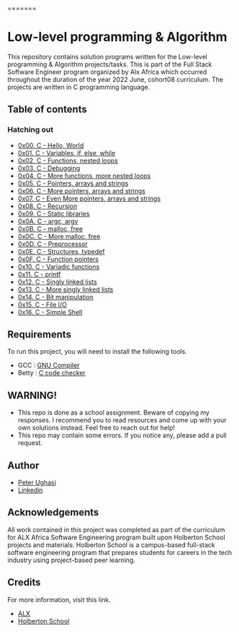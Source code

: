 =======
# Low-level programming & Algorithm

This repository contains solution programs written for the Low-level programming & Algorithm projects/tasks.
This is part of the  Full Stack Software Engineer program organized by Alx  Africa which occurred throughout the duration of the year 2022 June, cohort08 curriculum.
 The projects are written in C programming language.


## Table of contents

### Hatching out

* [0x00. C - Hello, World](https://github.com/tynist/alx-low_level_programming/tree/master/0x00-hello_world)
* [0x01. C - Variables, if, else, while](https://github.com/tynist/alx-low_level_programming/tree/master/0x01-variables_if_else_while)
* [0x02. C - Functions, nested loops](https://github.com/tynist/alx-low_level_programming/tree/master/0x02-functions_nested_loops)
* [0x03. C - Debugging](https://github.com/tynist/alx-low_level_programming/tree/master/0x03-debugging)
* [0x04. C - More functions, more nested loops](https://github.com/tynist/alx-low_level_programming/tree/master/0x04-more_functions_nested_loops)
* [0x05. C - Pointers, arrays and strings](https://github.com/tynist/alx-low_level_programming/tree/master/0x05-pointers_arrays_strings)
* [0x06. C - More pointers, arrays and strings](https://github.com/tynist/alx-low_level_programming/tree/master/0x06-pointers_arrays_strings)
* [0x07. C - Even More pointers, arrays and strings](https://github.com/tynist/alx-low_level_programming/tree/master/0x07-pointers_arrays_strings)
* [0x08. C - Recursion](https://github.com/tynist/alx-low_level_programming/tree/master/0x08-recursion) 
* [0x09. C - Static libraries](https://github.com/tynist/alx-low_level_programming/tree/master/0x09-static_libraries)
* [0x0A. C - argc, argv](https://github.com/tynist/alx-low_level_programming/tree/master/0x0A-argc_argv)
* [0x0B. C - malloc, free](https://github.com/tynist/alx-low_level_programming/tree/master/0x0B-malloc_free)
* [0x0C. C - More malloc, free](https://github.com/tynist/alx-low_level_programming/tree/master/0x0C-more_malloc_free)
* [0x0D. C - Preprocessor](https://github.com/tynist/alx-low_level_programming/tree/master/0x0D-preprocessor)
* [0x0E. C - Structures, typedef](https://github.com/tynist/alx-low_level_programming/tree/master/0x0E-structures_typedef)
* [0x0F. C - Function pointers](https://github.com/tynist/alx-low_level_programming/tree/master/0x0F-function_pointers)
* [0x10. C - Variadic functions](https://github.com/tynist/alx-low_level_programming/tree/master/0x10-variadic_functions)
* [0x11. C - printf](https://github.com/adeleke123/printf)
* [0x12. C - Singly linked lists](https://github.com/tynist/alx-low_level_programming/tree/master/0x12-singly_linked_lists)
* [0x13. C - More singly linked lists](https://github.com/tynist/alx-low_level_programming/tree/master/0x13-more_singly_linked_lists)
* [0x14. C - Bit manipulation](https://github.com/tynist/alx-low_level_programming/tree/master/0x14-bit_manipulation)
* [0x15. C - File I/O](https://github.com/tynist/alx-low_level_programming/tree/master/0x15-file_io)
* [0x16. C - Simple Shell](https://github.com/tynist/simple_shell)

## Requirements

To run this project, you will need to install the following tools.

* GCC : [GNU Compiler](https://gcc.gnu.org/)
* Betty : [C code checker](https://github.com/holbertonschool/Betty.git)




## WARNING!

* This repo is done as a school assignment. Beware of copying my responses. I recommend you to read resources and come up with your own solutions instead. Feel free to reach out for help!
* This repo may contain some errors. If you notice any, please add a pull request.



## Author

- [Peter Ughasi](https://www.github.com/tynist)
- [Linkedin](https://www.linkedin.com/in/peter-ughasi-mypage)


## Acknowledgements
All work contained in this project was completed as part of the curriculum for ALX Africa Software Engineering program built upon Holberton School projects and materials. Holberton School is a campus-based full-stack software engineering program that prepares students for careers in the tech industry using project-based peer learning.


## Credits

For more information, visit this link.
* [ALX](https://www.alxafrica.com/)
* [Holberton School](https://www.holbertonschool.com/)
